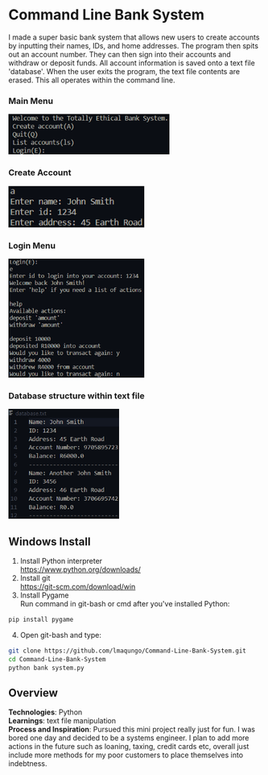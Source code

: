 # Command Line Bank System

I made a super basic bank system that allows new users to create accounts by inputting their names, IDs, and home addresses. The program then spits out an account number. They can then sign into their accounts and withdraw or deposit funds. All account information is saved onto a text file 'database'. When the user exits the program, the text file contents are erased. This all operates within the command line. 

### Main Menu  

<img src="https://github.com/lmaqungo/Command-Line-Bank-System/blob/main/img/main-menu.png?raw=true" alt = "main menu display" width="320">

### Create Account

<img src="https://github.com/lmaqungo/Command-Line-Bank-System/blob/main/img/create.png?raw=true" alt = "create account display" width="270">

### Login Menu
<img src="https://github.com/lmaqungo/Command-Line-Bank-System/blob/main/img/login.png?raw=true" alt = "login menu display" width="270">

### Database structure within text file

<img src="https://github.com/lmaqungo/Command-Line-Bank-System/blob/main/img/database.png?raw=true" alt = "create account display" width="220">

## Windows Install        

1. Install Python interpreter  
https://www.python.org/downloads/
2. Install git  
https://git-scm.com/download/win
3. Install Pygame      
Run command in git-bash or cmd after you've installed Python:
```bash
pip install pygame
```
4. Open git-bash and type:    
```bash
git clone https://github.com/lmaqungo/Command-Line-Bank-System.git
cd Command-Line-Bank-System
python bank system.py
```

## Overview 

**Technologies**: Python  
**Learnings**: text file manipulation  
**Process and Inspiration**: Pursued this mini project really just for fun. I was bored one day and decided to be a systems engineer. I plan to add more actions in the future such as loaning, taxing, credit cards etc, overall just include more methods for my poor customers to place themselves into indebtness.  
